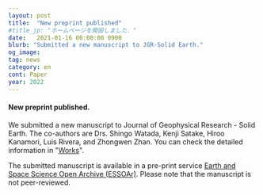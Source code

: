 ```yaml
---
layout: post
title:  "New preprint published"
#title_jp: "ホームページを開設しました．"
date:   2021-01-16 00:00:00 0900
blurb: "Submitted a new manuscript to JGR-Solid Earth."
og_image:
tag: news
category: en
cont: Paper
year: 2022
---
```


#### **New preprint published.**

We submitted a new manuscript to Journal of Geophysical Research - Solid Earth.
The co-authors are Drs. Shingo Watada, Kenji Satake, Hiroo Kanamori, Luis Rivera, and Zhongwen Zhan.
You can check the detailed information in "[Works](https://osm3dan.github.io/en/publications)".

The submitted manuscript is available in a pre-print service [Earth and Space Science Open Archive (ESSOAr)](https://www.essoar.org/doi/abs/10.1002/essoar.10510526.1). Please note that the manuscript is not peer-reviewed.
